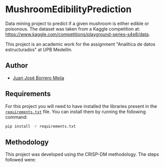 # MushroomEdibilityPrediction

Data mining project to predict if a given mushroom is either edible or poisonous.
The dataset was taken from a Kaggle competition at: https://www.kaggle.com/competitions/playground-series-s4e8/data.

This project is an academic work for the assignment "Analítica de datos estructurados" at UPB Medellín.

## Author

- [Juan José Borrero Mejía](https://github.com/faendal)

## Requirements

For this project you will need to have installed the libraries present in the [`requirements.txt`](https://github.com/faendal/MushroomEdibilityPrediction/blob/main/requirements.txt) file. You can install them by running the following command:

```bash
pip install -r requirements.txt
```

## Methodology

This project was developed using the CRISP-DM methodology. The steps followed were:
